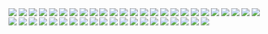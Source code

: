 <img src="https://img.shields.io/badge/kilho.baek@gmail.com-lightgrey?style=plastic&logo=Gmail&logoColor=EA4335"/>
<img src="https://img.shields.io/badge/ORCID-lightgrey?style=plastic&logo=ORCID&logoColor=A6CE39&link=https://orcid.org/0000-0002-2703-7810"/>
<img src="https://img.shields.io/badge/dev--sci-lightgrey?style=plastic&logo=GitHub&logoColor=181717&link=https://github.com/dev-sci/dev-sci/"/>
<img src="https://img.shields.io/badge/LinkedIn-lightgrey?style=plastic&logo=LinkedIn&logoColor=0A66C2"/>
<img src="https://img.shields.io/badge/Linktree-lightgrey?style=plastic&logo=Linktree&logoColor=39E09B&link=https://linktr.ee/dev_sci"/>

<img src="https://img.shields.io/badge/C--lang-lightgrey?style=plastic&logo=C&logoColor=A8B9CC"/>
<img src="https://img.shields.io/badge/C++-lightgrey?style=plastic&logo=C++&logoColor=00599C"/>
<img src="https://img.shields.io/badge/Python-lightgrey?style=plastic&logo=Python&logoColor=3776AB"/>
<img src="https://img.shields.io/badge/Markdown-lightgrey?style=plastic&logo=Markdown&logoColor=000000"/>
<img src="https://img.shields.io/badge/HTML5-lightgrey?style=plastic&logo=HTML5&logoColor=E34F26"/>
<img src="https://img.shields.io/badge/CSS3-lightgrey?style=plastic&logo=CSS3&logoColor=1572B6"/>
<img src="https://img.shields.io/badge/JavaScript-lightgrey?style=plastic&logo=JavaScript&logoColor=F7DF1E"/>
<img src="https://img.shields.io/badge/PHP-lightgrey?style=plastic&logo=PHP&logoColor=777BB4"/>

<img src="https://img.shields.io/badge/D3.js-lightgrey?style=plastic&logo=D3.js&logoColor=F9A03C"/>
<img src="https://img.shields.io/badge/Chart.js-lightgrey?style=plastic&logo=Chart.js&logoColor=FF6384"/>

<img src="https://img.shields.io/badge/Git-lightgrey?style=plastic&logo=Git&logoColor=#05032"/>
<img src="https://img.shields.io/badge/LaTex-lightgrey?style=plastic&logo=LaTeX&logoColor=008080"/>

<img src="https://img.shields.io/badge/MySQL-lightgrey?style=plastic&logo=MySQL&logoColor=4479A1"/>
<img src="https://img.shields.io/badge/SQLite-lightgrey?style=plastic&logo=SQLite&logoColor=003B57"/>

<img src="https://img.shields.io/badge/Go-lightgrey?style=plastic&logo=Go&logoColor=00ADD8"/>
<img src="https://img.shields.io/badge/CMake-lightgrey?style=plastic&logo=CMake&logoColor=064F8C"/>
<img src="https://img.shields.io/badge/Apache-lightgrey?style=plastic&logo=Apache&logoColor=D22128"/>
<img src="https://img.shields.io/badge/Qgis-lightgrey?style=plastic&logo=Qgis&logoColor=589632"/>
<img src="https://img.shields.io/badge/Notion-lightgrey?style=plastic&logo=Notion&logoColor=000000"/>

<img src="https://img.shields.io/badge/Vim-lightgrey?style=plastic&logo=Vim&logoColor=019733"/>
<img src="https://img.shields.io/badge/VScode-lightgrey?style=plastic&logo=Visual Studio Code&logoColor=007ACC"/>

<img src="https://img.shields.io/badge/Windows-lightgrey?style=plastic&logo=Windows&logoColor=0078D6"/>
<img src="https://img.shields.io/badge/Linux-lightgrey?style=plastic&logo=Linux&logoColor=FCC624"/>
<img src="https://img.shields.io/badge/CentOS-lightgrey?style=plastic&logo=CentOS&logoColor=262577"/>

<img src="https://img.shields.io/badge/Thickpad-lightgrey?style=plastic&logo=Lenovo&logoColor=E2231A"/>
<img src="https://img.shields.io/badge/X1_yoga-lightgrey?style=plastic&logo=ThinkPad&logoColor=EE2624"/>
<img src="https://img.shields.io/badge/Galaxy_Note_20-lightgrey?style=plastic&logo=Samsung&logoColor=1428A0"/>

<img src="https://img.shields.io/badge/Windows_Terminal-lightgrey?style=plastic&logo=Windows Terminal&logoColor=4D4D4D"/>

<img src="https://img.shields.io/badge/Blender-lightgrey?style=plastic&logo=Blender&logoColor=F5792A"/>
<img src="https://img.shields.io/badge/Django-lightgrey?style=plastic&logo=Django&logoColor=092E20"/>
<img src="https://img.shields.io/badge/Docker-lightgrey?style=plastic&logo=Docker&logoColor=2496ED"/>
<img src="https://img.shields.io/badge/Kubernetes-lightgrey?style=plastic&logo=Kubernetes&logoColor=326CE5"/>
<img src="https://img.shields.io/badge/Mendeley-lightgrey?style=plastic&logo=Mendeley&logoColor=9D1620"/>
<img src="https://img.shields.io/badge/MongoDB-lightgrey?style=plastic&logo=MongoDB&logoColor=47A248"/>
<img src="https://img.shields.io/badge/Node.js-lightgrey?style=plastic&logo=Node.js&logoColor=339933"/>
<img src="https://img.shields.io/badge/PostgreSQL-lightgrey?style=plastic&logo=PostgreSQL&logoColor=4169E1"/>
<img src="https://img.shields.io/badge/React-lightgrey?style=plastic&logo=React&logoColor=61DAFB"/>
<img src="https://img.shields.io/badge/Slack-lightgrey?style=plastic&logo=Slack&logoColor=4A154B"/>
<img src="https://img.shields.io/badge/TypeScript-lightgrey?style=plastic&logo=TypeScript&logoColor=3178C6"/>
<img src="https://img.shields.io/badge/MariaDB-lightgrey?style=plastic&logo=MariaDB&logoColor=003545"/>


<!---
<img src="https://img.shields.io/badge/arXiv-lightgrey?style=plastic&logo=arXiv&logoColor=B31B1B"/>
- 👋 Hi, I’m @dev-sci
- 👀 I’m interested in ...
- 🌱 I’m currently learning ...
- 💞️ I’m looking to collaborate on ...
- 📫 How to reach me ...

dev-sci/dev-sci is a ✨ special ✨ repository because its `README.md` (this file) appears on your GitHub profile.
You can click the Preview link to take a look at your changes.
--->
